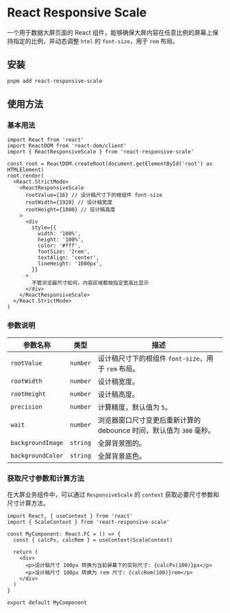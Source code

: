 # React Responsive Scale

一个用于数据大屏页面的 React 组件，能够确保大屏内容在任意比例的屏幕上保持指定的比例，并动态调整 `html` 的 `font-size`，用于 `rem` 布局。

## 安装

```bash
pnpm add react-responsive-scale
```

## 使用方法

### 基本用法

```tsx
import React from 'react'
import ReactDOM from 'react-dom/client'
import { ReactResponsiveScale } from 'react-responsive-scale'

const root = ReactDOM.createRoot(document.getElementById('root') as HTMLElement)
root.render(
  <React.StrictMode>
    <ReactResponsiveScale
      rootValue={16} // 设计稿尺寸下的根组件 font-size
      rootWidth={1920} // 设计稿宽度
      rootHeight={1080} // 设计稿高度
    >
      <div
        style={{
          width: '100%',
          height: '100%',
          color: '#fff',
          fontSize: '2rem',
          textAlign: 'center',
          lineHeight: '1080px',
        }}
      >
        不管浏览器尺寸如何，内容区域都按指定宽高比显示
      </div>
    </ReactResponsiveScale>
  </React.StrictMode>
)
```

### 参数说明

| 参数名称          | 类型     | 描述                                                                |
| ----------------- | -------- | ------------------------------------------------------------------- |
| `rootValue`       | `number` | 设计稿尺寸下的根组件 `font-size`，用于 `rem` 布局。                 |
| `rootWidth`       | `number` | 设计稿宽度。                                                        |
| `rootHeight`      | `number` | 设计稿高度。                                                        |
| `precision`       | `number` | 计算精度，默认值为 `5`。                                            |
| `wait`            | `number` | 浏览器窗口尺寸变更后重新计算的 debounce 时间，默认值为 `300` 毫秒。 |
| `backgroundImage` | `string` | 全屏背景图的。                                                      |
| `backgroundColor` | `string` | 全屏背景底色。                                                      |

### 获取尺寸参数和计算方法

在大屏业务组件中，可以通过 `ResponsiveScale` 的 `context` 获取必要尺寸参数和尺寸计算方法。

```tsx
import React, { useContext } from 'react'
import { ScaleContext } from 'react-responsive-scale'

const MyComponent: React.FC = () => {
  const { calcPx, calcRem } = useContext(ScaleContext)

  return (
    <div>
      <p>设计稿尺寸 100px 转换为当前屏幕下的实际尺寸: {calcPx(100)}px</p>
      <p>设计稿尺寸 100px 转换为 rem 尺寸: {calcRem(100)}rem</p>
    </div>
  )
}

export default MyComponent
```

